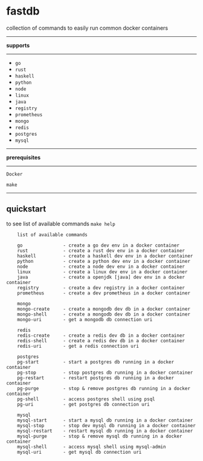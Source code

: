 # fastdb

collection of commands to easily run common docker containers

***

**supports**

***

- `go`
- `rust`
- `haskell`
- `python`
- `node`
- `linux`
- `java`
- `registry`
- `prometheus`
- `mongo`
- `redis`
- `postgres`
- `mysql`

***

**prerequisites**

***

`Docker`

`make`

***

## quickstart

to see list of available commands `make help`
``` 
    list of available commands

    go               - create a go dev env in a docker container
    rust             - create a rust dev env in a docker container
    haskell          - create a haskell dev env in a docker container
    python           - create a python dev env in a docker container
    node             - create a node dev env in a docker container
    linux            - create a linux dev env in a docker container
    java             - create a openjdk [java] dev env in a docker container
    registry         - create a dev registry in a docker container
    prometheus       - create a dev prometheus in a docker container

    mongo
    mongo-create     - create a mongodb dev db in a docker container
    mongo-shell      - create a mongodb dev db in a docker container
    mongo-uri        - get a mongodb db connection uri

    redis
    redis-create     - create a redis dev db in a docker container
    redis-shell      - create a redis dev db in a docker container
    redis-uri        - get a redis connection uri

    postgres
    pg-start         - start a postgres db running in a docker container
    pg-stop          - stop postgres db running in a docker container
    pg-restart       - restart postgres db running in a docker container
    pg-purge         - stop & remove postgres db running in a docker container
    pg-shell         - access postgres shell using psql
    pg-uri           - get postgres db connection uri

    mysql
    mysql-start      - start a mysql db running in a docker container
    mysql-stop       - stop dev mysql db running in a docker container
    mysql-restart    - restart mysql db running in a docker container
    mysql-purge      - stop & remove mysql db running in a docker container
    mysql-shell      - access mysql shell using mysql-admin
    mysql-uri        - get mysql db connection uri
```
